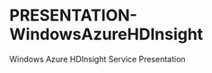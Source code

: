 PRESENTATION-WindowsAzureHDInsight
==================================

Windows Azure HDInsight Service Presentation